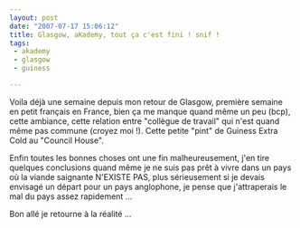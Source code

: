 ```yaml
---
layout: post
date: "2007-07-17 15:06:12"
title: Glasgow, aKademy, tout ça c'est fini ! snif !
tags:
 - akademy
 - glasgow
 - guiness

---
```


Voila déjà une semaine depuis mon retour de Glasgow, première semaine en petit français en France, bien ça me manque quand même un peu (bcp), cette ambiance, cette relation entre "collègue de travail" qui n'est quand même pas commune (croyez moi !). Cette petite "pint" de Guiness Extra Cold au "Council House".

Enfin toutes les bonnes choses ont une fin malheureusement, j'en tire quelques conclusions quand même je ne suis pas prêt à vivre dans un pays où la viande saignante N'EXISTE PAS, plus sérieusement si je devais envisagé un départ pour un pays anglophone, je pense que j'attraperais le mal du pays assez rapidement ...

Bon allé je retourne à la réalité ...
